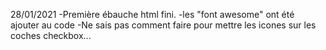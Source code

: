 28/01/2021
-Première ébauche html fini.
-les "font awesome" ont été ajouter au code
-Ne sais pas comment faire pour mettre les icones sur les coches checkbox...  